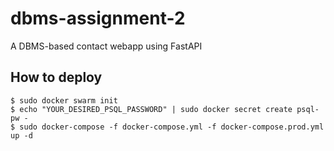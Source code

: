 # dbms-assignment-2

A DBMS-based contact webapp using FastAPI

## How to deploy

```
$ sudo docker swarm init
$ echo "YOUR_DESIRED_PSQL_PASSWORD" | sudo docker secret create psql-pw -
$ sudo docker-compose -f docker-compose.yml -f docker-compose.prod.yml up -d
```
